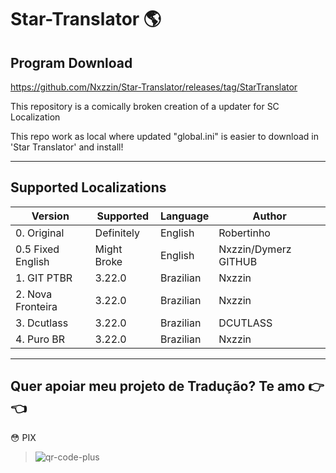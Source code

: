 # Star-Translator 🌎
## Program Download 
https://github.com/Nxzzin/Star-Translator/releases/tag/StarTranslator

 This repository is a comically broken creation of a updater for SC Localization
 
This repo work as local where updated "global.ini" is easier to download in 'Star Translator' and install! 

---
## Supported Localizations

| Version | Supported | Language | Author |
|---|---|---|---|
| 0. Original | Definitely | English | Robertinho |
| 0.5 Fixed English | Might Broke | English | Nxzzin/Dymerz GITHUB |
| 1. GIT PTBR| 3.22.0 | Brazilian | Nxzzin |
| 2. Nova Fronteira | 3.22.0 | Brazilian  | Nxzzin |
| 3. Dcutlass | 3.22.0 | Brazilian  | DCUTLASS |
| 4. Puro BR | 3.22.0 | Brazilian | Nxzzin |

---
## Quer apoiar meu projeto de Tradução? Te amo 👉👈
😳 PIX
> ![qr-code-plus](https://github.com/Nxzzin/Star-Translator/assets/148262077/c3e252d2-5836-4e30-8cf6-2d3a302c70bd)
